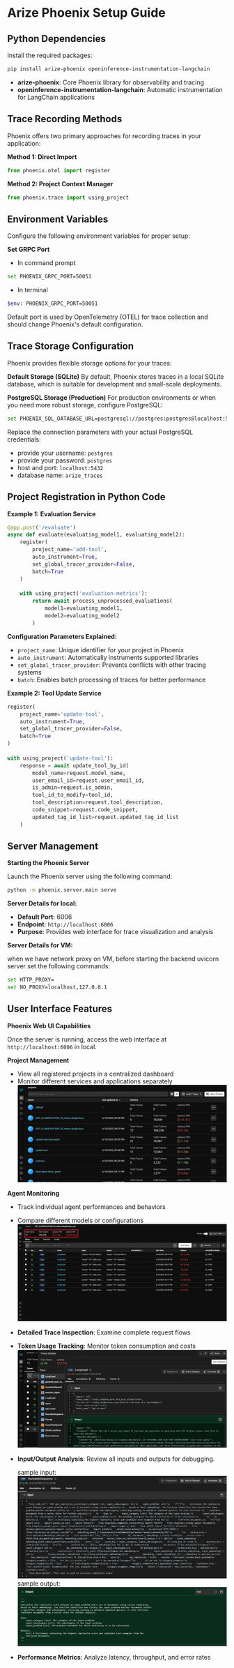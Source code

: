 # Arize Phoenix Setup Guide

## Python Dependencies

Install the required packages:

```bash
pip install arize-phoenix openinference-instrumentation-langchain
```

- **arize-phoenix**: Core Phoenix library for observability and tracing
- **openinference-instrumentation-langchain**: Automatic instrumentation for LangChain applications


## Trace Recording Methods

Phoenix offers two primary approaches for recording traces in your application:

**Method 1: Direct Import**
```python
from phoenix.otel import register
```

**Method 2: Project Context Manager**
```python
from phoenix.trace import using_project
```

## Environment Variables

Configure the following environment variables for proper setup:

**Set GRPC Port**

- In command prompt
```bash
set PHOENIX_GRPC_PORT=50051
```
- In terminal 
```bash
$env: PHOENIX_GRPC_PORT=50051
```

Default port is used by OpenTelemetry (OTEL) for trace collection and should change Phoenix's default configuration.

## Trace Storage Configuration

Phoenix provides flexible storage options for your traces:

**Default Storage (SQLite)**
By default, Phoenix stores traces in a local SQLite database, which is suitable for development and small-scale deployments.

**PostgreSQL Storage (Production)**
For production environments or when you need more robust storage, configure PostgreSQL:

```bash
set PHOENIX_SQL_DATABASE_URL=postgresql://postgres:postgres@localhost:5432/arize_traces
```

Replace the connection parameters with your actual PostgreSQL credentials:

- provide your username: `postgres`
- provide your password: `postgres`
- host and port: `localhost:5432`
- database name: `arize_traces`


## Project Registration in Python Code

**Example 1: Evaluation Service**

```python
@app.post('/evaluate')
async def evaluate(evaluating_model1, evaluating_model2):
    register(
        project_name='add-tool',
        auto_instrument=True,
        set_global_tracer_provider=False,
        batch=True
    )
    
    with using_project('evaluation-metrics'):
        return await process_unprocessed_evaluations(
            model1=evaluating_model1,
            model2=evaluating_model2
        )
```

**Configuration Parameters Explained:**

- `project_name`: Unique identifier for your project in Phoenix
- `auto_instrument`: Automatically instruments supported libraries
- `set_global_tracer_provider`: Prevents conflicts with other tracing systems
- `batch`: Enables batch processing of traces for better performance

**Example 2: Tool Update Service**

```python
register(
    project_name='update-tool',
    auto_instrument=True,
    set_global_tracer_provider=False,
    batch=True
)

with using_project('update-tool'):
    response = await update_tool_by_id(
        model_name=request.model_name,
        user_email_id=request.user_email_id,
        is_admin=request.is_admin,
        tool_id_to_modify=tool_id,
        tool_description=request.tool_description,
        code_snippet=request.code_snippet,
        updated_tag_id_list=request.updated_tag_id_list
    )
```

## Server Management

**Starting the Phoenix Server**

Launch the Phoenix server using the following command:

```bash
python -m phoenix.server.main serve
```

**Server Details for local:**

- **Default Port**: 6006
- **Endpoint**: `http://localhost:6006`
- **Purpose**: Provides web interface for trace visualization and analysis

**Server Details for VM:**

when we have network proxy on VM, before starting the backend uvicorn server set the following commands:

```bash
set HTTP_PROXY=
set NO_PROXY=localhost,127.0.0.1
```


## User Interface Features

**Phoenix Web UI Capabilities**

Once the server is running, access the web interface at `http://localhost:6006` in local.

**Project Management**

- View all registered projects in a centralized dashboard
- Monitor different services and applications separately
    ![all projects](../images/projects.png)


**Agent Monitoring**

- Track individual agent performances and behaviors
- Compare different models or configurations
    ![agent details](../images/agent_details.png)


- **Detailed Trace Inspection**: Examine complete request flows
- **Token Usage Tracking**: Monitor token consumption and costs
![agent trace details](../images/agent_trace_details.png)
- **Input/Output Analysis**: Review all inputs and outputs for debugging.

    sample input: 
    ![Input](../images/sample_input.png)
    sample output:
    ![Output](../images/sample_output.png)

- **Performance Metrics**: Analyze latency, throughput, and error rates
